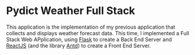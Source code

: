 # Pydict Weather Full Stack

This application is the implementation of my previous application that collects and displays weather forecast data. 
This time, I implemented a Full Stack Web APplication, using [Flask](https://flask.palletsprojects.com/en/1.1.x/) to create a Back End Server and [ReactJS](https://reactjs.org/) (and the library [Antd](https://ant.design/)) to create a Front End Server. 